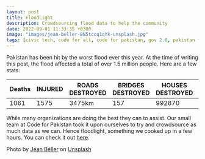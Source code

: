 ```yaml
---
layout: post
title: FloodLight
description: Crowdsourcing flood data to help the community
date: 2022-09-01 11:33:35 +0300
image: "images/jean-beller-BN5tccq1qYk-unsplash.jpg"
tags: [civic tech, code for all, code for pakistan, gov 2.0, pakistan flood, open data, crowd sourcing]
---
```


Pakistan has been hit by the worst flood ever this year. At the time of writing this post, the flood affected a total of over 1.5 million people. Here are a few stats:

| Deaths | INJURED | ROADS DESTROYED | BRIDGES DESTROYED | HOUSES DESTROYED | LIVESTOCK DEATHS |
|--------|---------|-----------------|-------------------|------------------|------------------|
| 1061   | 1575    | 3475km          | 157               | 992870           | 727144           |

While many organizations are doing the best they can to assist. Our small team at Code for Pakistan took it upon ourselves to try and crowdsource as much data as we can. Hence floodlight, something we cooked up in a few hours. You can check it out <a href="https://pak-flood.ushahidi.io">here</a>.


Photo by <a href="https://unsplash.com/@jeanbeller?utm_source=unsplash&utm_medium=referral&utm_content=creditCopyText">Jéan Béller</a> on <a href="https://unsplash.com/s/photos/flood?utm_source=unsplash&utm_medium=referral&utm_content=creditCopyText">Unsplash</a>
  